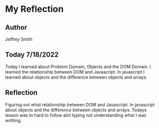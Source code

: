# My Reflection

## Author

Jeffrey Smith

## Today 7/18/2022

Today I learned about Problem Domain, Objects and the DOM Domain. I learned the relationship between DOM and Javascript. In javascript I learned about objects and the difference between objects and arrays.

## Reflection

Figuring out what relationship between DOM and Javascript. In javascript about objects and the difference between objects and arrays. Todays lesson was to hard to follow alot typing not understanding what I was writting.